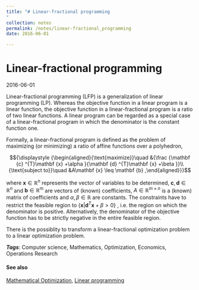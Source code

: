 ```yaml
---
title: "# Linear-fractional programming
"
collection: notes
permalink: /notes/linear-fractional_programming
date: 2016-06-01

---
```


# Linear-fractional programming

2016-06-01

Linear-fractional programming (LFP) is a generalization of linear programming (LP). Whereas the objective function in a linear program is a linear function, the objective function in a linear-fractional program is a ratio of two linear functions. A linear program can be regarded as a special case of a linear-fractional program in which the denominator is the constant function one.

Formally, a linear-fractional program is defined as the problem of maximizing (or minimizing) a ratio of affine functions over a polyhedron,

$${\displaystyle {\begin{aligned}{\text{maximize}}\quad &{\frac {\mathbf {c} ^{T}\mathbf {x} +\alpha }{\mathbf {d} ^{T}\mathbf {x} +\beta }}\\{\text{subject to}}\quad &A\mathbf {x} \leq \mathbf {b} ,\end{aligned}}}$$

where ${\displaystyle \mathbf {x} \in \mathbb {R} ^{n}}$ represents the vector of variables to be determined, ${\displaystyle \mathbf {c} ,\mathbf {d} \in \mathbb {R} ^{n}}$ and ${\displaystyle \mathbf {b} \in \mathbb {R} ^{m}}$ are vectors of (known) coefficients, ${\displaystyle A\in \mathbb {R} ^{m\times n}}$ is a (known) matrix of coefficients and ${\displaystyle \alpha ,\beta \in \mathbb {R} }$ are constants. The constraints have to restrict the feasible region to ${\displaystyle \{\mathbf {x} |\mathbf {d} ^{T}\mathbf {x} +\beta >0\}}$ , i.e. the region on which the denominator is positive. Alternatively, the denominator of the objective function has to be strictly negative in the entire feasible region.

There is the possiblity to transform a linear-fractional optimization problem to a linear optimization problem.

***Tags***: Computer science, Mathematics, Optimization, Economics, Operations Research

#### See also
[Mathematical Optimization](/notes/mathematical_optimization), [Linear programming](/notes/linear_programming)





